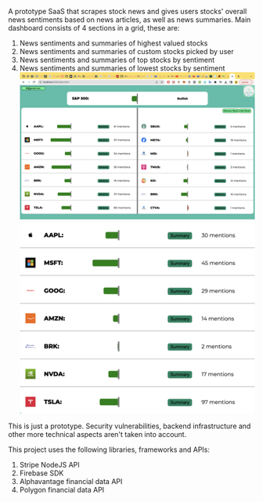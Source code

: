 A prototype SaaS that scrapes stock news and gives users stocks' overall news sentiments based on news articles, as well as news summaries. 
Main dashboard consists of 4 sections in a grid, these are:
1. News sentiments and summaries of highest valued stocks
2. News sentiments and summaries of custom stocks picked by user
3. News sentiments and summaries of top stocks by sentiment
4. News sentiments and summaries of lowest stocks by sentiment
![demo image overall](overall_demo.png)
![demo image](demomac.png)

This is just a prototype. Security vulnerabilities, backend infrastructure and other more technical aspects aren't taken into account.

This project uses the following libraries, frameworks and APIs:
1. Stripe NodeJS API
2. Firebase SDK
3. Alphavantage financial data API
4. Polygon financial data API
